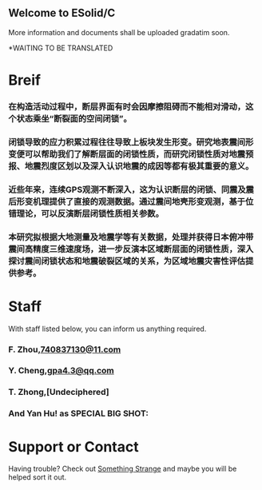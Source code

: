 ## Welcome to ESolid/C

More information and documents shall be uploaded gradatim soon.

*WAITING TO BE TRANSLATED

# Breif

### 在构造活动过程中，断层界面有时会因摩擦阻碍而不能相对滑动，这个状态乘坐“断裂面的空间闭锁”。
### 闭锁导致的应力积累过程往往导致上板块发生形变。研究地表震间形变便可以帮助我们了解断层面的闭锁性质，而研究闭锁性质对地震预报、地震烈度区划以及深入认识地震的成因等都有极其重要的意义。
### 近些年来，连续GPS观测不断深入，这为认识断层的闭锁、同震及震后形变机理提供了直接的观测数据。通过震间地壳形变观测，基于位错理论，可以反演断层闭锁性质相关参数。
### 本研究拟根据大地测量及地震学等有关数据，处理并获得日本俯冲带震间高精度三维速度场，进一步反演本区域断层面的闭锁性质，深入探讨震间闭锁状态和地震破裂区域的关系，为区域地震灾害性评估提供参考。

# Staff

With staff listed below, you can inform us anything required.


### F. Zhou,740837130@11.com
### Y. Cheng,gpa4.3@qq.com
### T. Zhong,[Undeciphered]
### And Yan Hu! as SPECIAL BIG SHOT:

# Support or Contact

Having trouble? Check out [Something Strange](http://ess.ustc.edu.cn) and maybe you will be helped sort it out.

